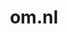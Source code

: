 ---
layout: post
title: "om.nl"
internal_url: "/dutchgov/om.nl.html"
subdomains_count: 27
all_subdomains_count: 79
urls_count: 25
ssl_rank: 0
http_rank: 53.16
url_link: /data/om.nl/urls.txt
all_subdomains_link: /data/om.nl/all_subdomains.txt
subdomains_link: /data/om.nl/subdomains.txt
categories: dutchgov
---